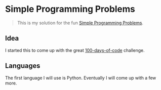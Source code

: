 # Simple Programming Problems 

> This is my solution for the fun [Simple Programming Problems](adriann.github.io/programming_problems.html). 

## Idea

I started this to come up with the great [100-days-of-code](https://github.com/Kallaway/100-days-of-code) challenge.

## Languages 

The first language I will use is Python. Eventually I will come up with a few more.
